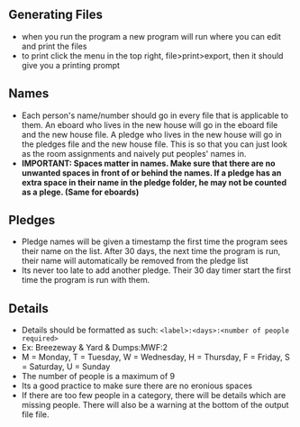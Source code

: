 ## Generating Files

- when you run the program a new program will run where you can edit and print the files
- to print click the menu in the top right, file>print>export, then it should give you a printing prompt


## Names

- Each person's name/number should go in every file that is applicable to them. An eboard who lives in the new 
house will go in the eboard file and the new house file. A pledge who lives in the new house will go in the 
pledges file and the new house file. This is so that you can just look as the room assignments and naively put 
peoples' names in.
- **IMPORTANT: Spaces matter in names. Make sure that there are no unwanted spaces in front of or behind the 
names. If a pledge has an extra space in their name in the pledge folder, he may not be counted as a plege. (Same 
for eboards)**


## Pledges

- Pledge names will be given a timestamp the first time the program sees their name on the list. After 30 days, 
the next time the program is run, their name will automatically be removed from the pledge list
- Its never too late to add another pledge. Their 30 day timer start the first time the program is run with them.


## Details

- Details should be formatted as such: `<label>:<days>:<number of people required>` 
- Ex: Breezeway & Yard & Dumps:MWF:2
- M = Monday, T = Tuesday, W = Wednesday, H = Thursday, F = Friday, S = Saturday, U = Sunday
- The number of people is a maximum of 9
- Its a good practice to make sure there are no eronious spaces
- If there are too few people in a category, there will be details which are missing people. There will also be a 
warning at the bottom of the output file file.




